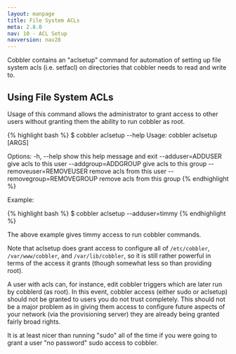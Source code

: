 ```yaml
---
layout: manpage
title: File System ACLs
meta: 2.8.0
nav: 10 - ACL Setup
navversion: nav28
---
```


Cobbler contains an "aclsetup" command for automation of setting up file system acls (i.e. setfacl) on directories that
cobbler needs to read and write to.

## Using File System ACLs

Usage of this command allows the administrator to grant access to other users without granting them the ability to run
cobbler as root.

{% highlight bash %}
$ cobbler aclsetup --help
Usage: cobbler aclsetup  [ARGS]

Options:
  -h, --help            show this help message and exit
  --adduser=ADDUSER     give acls to this user
  --addgroup=ADDGROUP   give acls to this group
  --removeuser=REMOVEUSER
                        remove acls from this user
  --removegroup=REMOVEGROUP
                        remove acls from this group
{% endhighlight %}

Example:

{% highlight bash %}
$ cobbler aclsetup --adduser=timmy
{% endhighlight %}

The above example gives timmy access to run cobbler commands.

Note that aclsetup does grant access to configure all of `/etc/cobbler`, `/var/www/cobbler`, and `/var/lib/cobbler`, so
it is still rather powerful in terms of the access it grants (though somewhat less so than providing root).

A user with acls can, for instance, edit cobbler triggers which are later run by cobblerd (as root). In this event,
cobbler access (either sudo or aclsetup) should not be granted to users you do not trust completely. This should not be
a major problem as in giving them access to configure future aspects of your network (via the provisioning server) they
are already being granted fairly broad rights.

It is at least nicer than running "sudo" all of the time if you were going to grant a user "no password" sudo access to
cobbler.
